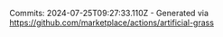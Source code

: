 Commits: 2024-07-25T09:27:33.110Z - Generated via https://github.com/marketplace/actions/artificial-grass
<br>
